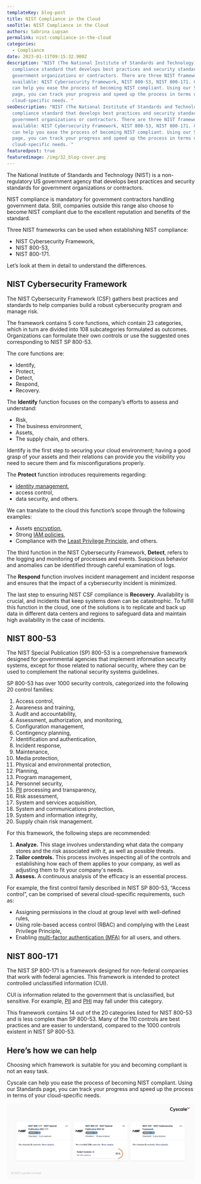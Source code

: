 ```yaml
---
templateKey: blog-post
title: NIST Compliance in the Cloud
seoTitle: NIST Compliance in the Cloud
authors: Sabrina Lupșan
permalink: nist-compliance-in-the-cloud
categories:
  - Compliance
date: 2023-01-11T09:15:32.900Z
description: "NIST (The National Institute of Standards and Technology) is a
  compliance standard that develops best practices and security standards for
  government organizations or contractors. There are three NIST frameworks
  available: NIST Cybersecurity Framework, NIST 800-53, NIST 800-171. Cyscale
  can help you ease the process of becoming NIST compliant. Using our Standards
  page, you can track your progress and speed up the process in terms of your
  cloud-specific needs. "
seoDescription: "NIST (The National Institute of Standards and Technology) is a
  compliance standard that develops best practices and security standards for
  government organizations or contractors. There are three NIST frameworks
  available: NIST Cybersecurity Framework, NIST 800-53, NIST 800-171. Cyscale
  can help you ease the process of becoming NIST compliant. Using our Standards
  page, you can track your progress and speed up the process in terms of your
  cloud-specific needs. "
featuredpost: true
featuredimage: /img/32_blog-cover.png
---
```

<!--StartFragment-->

The National Institute of Standards and Technology (NIST) is a non-regulatory US government agency that develops best practices and security standards for government organizations or contractors.  

NIST compliance is mandatory for government contractors handling government data. Still, companies outside this range also choose to become NIST compliant due to the excellent reputation and benefits of the standard. 

Three NIST frameworks can be used when establishing NIST compliance: 

* NIST Cybersecurity Framework, 
* NIST 800-53, 
* NIST 800-171. 

Let’s look at them in detail to understand the differences. 

## NIST Cybersecurity Framework 

The NIST Cybersecurity Framework (CSF) gathers best practices and standards to help companies build a robust cybersecurity program and manage risk.  

The framework contains 5 core functions, which contain 23 categories, which in turn are divided into 108 subcategories formulated as outcomes. Organizations can formulate their own controls or use the suggested ones corresponding to NIST SP 800-53.  

The core functions are: 

* Identify, 
* Protect, 
* Detect, 
* Respond, 
* Recovery. 

The **Identify** function focuses on the company’s efforts to assess and understand: 

* Risk, 
* The business environment,  
* Assets, 
* The supply chain, and others. 

Identify is the first step to securing your cloud environment; having a good grasp of your assets and their relations can provide you the visibility you need to secure them and fix misconfigurations properly. 

The **Protect** function introduces requirements regarding: 

* [identity management](https://cyscale.com/blog/iam-services-in-aws-azure-gcp/),  
* access control,  
* data security, and others. 

We can translate to the cloud this function’s scope through the following examples: 

* Assets [encryption](https://cyscale.com/blog/types-of-encryption/), 
* Strong [IAM policies](https://cyscale.com/blog/iam-best-practices-from-aws-azure-gcp/), 
* Compliance with the [Least Privilege Principle](https://cyscale.com/blog/check-for-least-privilege/), and others. 

The third function in the NIST Cybersecurity Framework, **Detect**, refers to the logging and monitoring of processes and events. Suspicious behavior and anomalies can be identified through careful examination of logs. 

The **Respond** function involves incident management and incident response and ensures that the impact of a cybersecurity incident is minimized. 

The last step to ensuring NIST CSF compliance is **Recovery**. Availability is crucial, and incidents that keep systems down can be catastrophic. To fulfill this function in the cloud, one of the solutions is to replicate and back up data in different data centers and regions to safeguard data and maintain high availability in the case of incidents. 

## NIST 800-53 

The NIST Special Publication (SP) 800-53 is a comprehensive framework designed for governmental agencies that implement information security systems, except for those related to national security, where they can be used to complement the national security systems guidelines. 

SP 800-53 has over 1000 security controls, categorized into the following 20 control families: 

1. Access control, 
2. Awareness and training, 
3. Audit and accountability, 
4. Assessment, authorization, and monitoring, 
5. Configuration management, 
6. Contingency planning, 
7. Identification and authentication, 
8. Incident response, 
9. Maintenance, 
10. Media protection, 
11. Physical and environmental protection, 
12. Planning, 
13. Program management, 
14. Personnel security, 
15. [PII](https://cyscale.com/blog/protecting-pii-in-the-cloud/) processing and transparency, 
16. Risk assessment, 
17. System and services acquisition, 
18. System and communications protection, 
19. System and information integrity, 
20. Supply chain risk management. 

For this framework, the following steps are recommended: 

1. **Analyze.** This stage involves understanding what data the company stores and the risk associated with it, as well as possible threats. 
2. **Tailor controls.** This process involves inspecting all of the controls and establishing how each of them applies to your company, as well as adjusting them to fit your company's needs.  
3. **Assess.** A continuous analysis of the efficacy is an essential process. 

For example, the first control family described in NIST SP 800-53, “Access control”, can be comprised of several cloud-specific requirements, such as: 

* Assigning permissions in the cloud at group level with well-defined rules, 
* Using role-based access control (RBAC) and complying with the Least Privilege Principle, 
* Enabling [multi-factor authentication (MFA)](https://cyscale.com/blog/iam-best-practices-from-aws-azure-gcp/#MFA) for all users, and others. 

## NIST 800-171 

The NIST SP 800-171 is a framework designed for non-federal companies that work with federal agencies. This framework is intended to protect controlled unclassified information (CUI). 

CUI is information related to the government that is unclassified, but sensitive. For example, [PII](https://cyscale.com/blog/protecting-pii-in-the-cloud/) and [PHI](https://cyscale.com/blog/hipaa-compliance-in-cloud/) may fall under this category. 

This framework contains 14 out of the 20 categories listed for NIST 800-53 and is less complex than SP 800-53. Many of the 110 controls are best practices and are easier to understand, compared to the 1000 controls existent in NIST SP 800-53. 

## Here’s how we can help 

Choosing which framework is suitable for you and becoming compliant is not an easy task.  

Cyscale can help you ease the process of becoming NIST compliant. Using our Standards page, you can track your progress and speed up the process in terms of your cloud-specific needs. 

<img src="/img/32_blog-standards.png" alt="The NIST Standard in Cyscale" title="The NIST Standard in Cyscale" class="" style="width:auto;height:autorem;"/>

<!--EndFragment-->